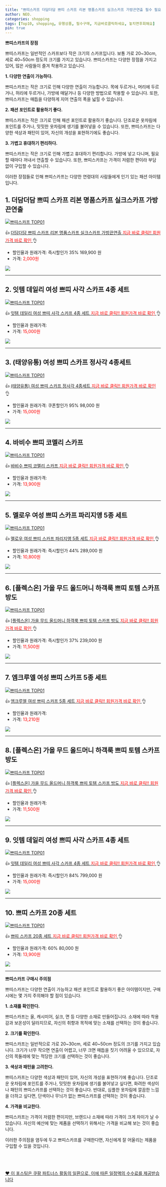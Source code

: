 ```yaml
---
title: "쁘띠스카프 더담더담 쁘띠 스카프 리본 명품스카프 실크스카프 가방끈연출 필수 필요 추천 제품 비교 최저 가격 비교 장점 구매 후기 구매평"
author: NEO.
categories: shopping
tags: [Top10, shopping, 유행상품, 필수구매, 지금바로클릭하세요, 놓치면후회해요]
pin: true
---
```

**쁘띠스카프의 장점**

쁘띠스카프는 일반적인 스카프보다 작은 크기의 스카프입니다. 보통 가로 20~30cm, 세로 40~50cm 정도의 크기를 가지고 있습니다. 쁘띠스카프는 다양한 장점을 가지고 있어, 많은 사람들이 즐겨 착용하고 있습니다.

**1. 다양한 연출이 가능하다.**

쁘띠스카프는 작은 크기로 인해 다양한 연출이 가능합니다. 목에 두르거나, 머리에 두르거나, 허리에 두르거나, 가방에 매달거나 등 다양한 방법으로 착용할 수 있습니다. 또한, 쁘띠스카프는 매듭을 다양하게 지어 연출의 폭을 넓힐 수 있습니다.

**2. 패션 포인트로 활용하기 좋다.**

쁘띠스카프는 작은 크기로 인해 패션 포인트로 활용하기 좋습니다. 단조로운 옷차림에 포인트를 주거나, 밋밋한 옷차림에 생기를 불어넣을 수 있습니다. 또한, 쁘띠스카프는 다양한 색상과 패턴이 있어, 자신의 개성을 표현하기에도 좋습니다.

**3. 가볍고 휴대하기 편리하다.**

쁘띠스카프는 작은 크기로 인해 가볍고 휴대하기 편리합니다. 가방에 넣고 다니며, 필요할 때마다 꺼내서 연출할 수 있습니다. 또한, 쁘띠스카프는 가격이 저렴한 편이라 부담 없이 구입할 수 있습니다.

이러한 장점들로 인해 쁘띠스카프는 다양한 연령대의 사람들에게 인기 있는 패션 아이템입니다.

   

## 1. 더담더담 쁘띠 스카프 리본 명품스카프 실크스카프 가방끈연출

[![쁘띠스카프 TOP01](https://thumbnail10.coupangcdn.com/thumbnails/remote/490x490ex/image/vendor_inventory/d40e/76e3a1f7e5e4bf98ba652062723887c648fa88770524fbcef0bc203fe7d1.png)](https://link.coupang.com/re/AFFSDP?lptag=AF3617701&subid=GithubCoopas&pageKey=7398059916&traceid=V0-153&itemId=19142176567&vendorItemId=86261409996)


👍 [더담더담 쁘띠 스카프 리본 명품스카프 실크스카프 가방끈연출 <font color=red> 지금 바로 클릭!! 회원가격 바로 확인 </font> ](https://link.coupang.com/re/AFFSDP?lptag=AF3617701&subid=GithubCoopas&pageKey=7398059916&traceid=V0-153&itemId=19142176567&vendorItemId=86261409996) 👌 


- 할인율과 원래가격: 즉시할인가 35%  169,900   원
- 가격: <span style='color:red'>2,000원</span>

[![](/discount_price.png)](https://link.coupang.com/re/AFFSDP?lptag=AF3617701&subid=GithubCoopas&pageKey=7398059916&traceid=V0-153&itemId=19142176567&vendorItemId=86261409996)

---


   

## 2. 잇템 데일리 여성 쁘띠 사각 스카프 4종 세트

[![쁘띠스카프 TOP01](https://thumbnail9.coupangcdn.com/thumbnails/remote/490x490ex/image/vendor_inventory/676a/1a92c63c89b5cda69164ff8a84d8efc2abe3d35fa4b60a28476f3cdbe02c.jpg)](https://link.coupang.com/re/AFFSDP?lptag=AF3617701&subid=GithubCoopas&pageKey=7192317158&traceid=V0-153&itemId=18161926731&vendorItemId=85354032858)


👍 [잇템 데일리 여성 쁘띠 사각 스카프 4종 세트 <font color=red> 지금 바로 클릭!! 회원가격 바로 확인 </font> ](https://link.coupang.com/re/AFFSDP?lptag=AF3617701&subid=GithubCoopas&pageKey=7192317158&traceid=V0-153&itemId=18161926731&vendorItemId=85354032858) 👌 


- 할인율과 원래가격: 
- 가격: <span style='color:red'>15,000원</span>

[![](/discount_price.png)](https://link.coupang.com/re/AFFSDP?lptag=AF3617701&subid=GithubCoopas&pageKey=7192317158&traceid=V0-153&itemId=18161926731&vendorItemId=85354032858)

---


   

## 3. (태양유통) 여성 쁘띠 스카프 정사각 4종세트

[![쁘띠스카프 TOP01](https://thumbnail8.coupangcdn.com/thumbnails/remote/490x490ex/image/vendor_inventory/9490/684dbcbf82caafaf173b74fbd3ebe9fe5a3adfd9d470bb9a0e49eb1d793a.jpg)](https://link.coupang.com/re/AFFSDP?lptag=AF3617701&subid=GithubCoopas&pageKey=7187946028&traceid=V0-153&itemId=18142050056&vendorItemId=85355114019)


👍 [(태양유통) 여성 쁘띠 스카프 정사각 4종세트 <font color=red> 지금 바로 클릭!! 회원가격 바로 확인 </font> ](https://link.coupang.com/re/AFFSDP?lptag=AF3617701&subid=GithubCoopas&pageKey=7187946028&traceid=V0-153&itemId=18142050056&vendorItemId=85355114019) 👌 


- 할인율과 원래가격: 쿠폰할인가 95%  98,000   원
- 가격: <span style='color:red'>15,000원</span>

[![](/discount_price.png)](https://link.coupang.com/re/AFFSDP?lptag=AF3617701&subid=GithubCoopas&pageKey=7187946028&traceid=V0-153&itemId=18142050056&vendorItemId=85355114019)

---


   

## 4. 바비수 쁘띠 코멜리 스카프

[![쁘띠스카프 TOP01](https://thumbnail6.coupangcdn.com/thumbnails/remote/490x490ex/image/rs_quotation_api/zeorlbmt/aa2a2614db3c4df583580ff591dfe21a.jpg)](https://link.coupang.com/re/AFFSDP?lptag=AF3617701&subid=GithubCoopas&pageKey=6773957904&traceid=V0-153&itemId=15912285730&vendorItemId=83119786615)


👍 [바비수 쁘띠 코멜리 스카프 <font color=red> 지금 바로 클릭!! 회원가격 바로 확인 </font> ](https://link.coupang.com/re/AFFSDP?lptag=AF3617701&subid=GithubCoopas&pageKey=6773957904&traceid=V0-153&itemId=15912285730&vendorItemId=83119786615) 👌 


- 할인율과 원래가격: 
- 가격: <span style='color:red'>13,900원</span>

[![](/discount_price.png)](https://link.coupang.com/re/AFFSDP?lptag=AF3617701&subid=GithubCoopas&pageKey=6773957904&traceid=V0-153&itemId=15912285730&vendorItemId=83119786615)

---


   

## 5. 멜로우 여성 쁘띠 스카프 파리지앵 5종 세트

[![쁘띠스카프 TOP01](https://thumbnail9.coupangcdn.com/thumbnails/remote/490x490ex/image/vendor_inventory/9c2d/97193be94d9b871c6a74c7468a36aba76c9a8f3d3bb0c19dc30260a78660.jpg)](https://link.coupang.com/re/AFFSDP?lptag=AF3617701&subid=GithubCoopas&pageKey=7583505420&traceid=V0-153&itemId=20023887879&vendorItemId=86907385222)


👍 [멜로우 여성 쁘띠 스카프 파리지앵 5종 세트 <font color=red> 지금 바로 클릭!! 회원가격 바로 확인 </font> ](https://link.coupang.com/re/AFFSDP?lptag=AF3617701&subid=GithubCoopas&pageKey=7583505420&traceid=V0-153&itemId=20023887879&vendorItemId=86907385222) 👌 


- 할인율과 원래가격: 즉시할인가 44%  289,000   원
- 가격: <span style='color:red'>10,800원</span>

[![](/discount_price.png)](https://link.coupang.com/re/AFFSDP?lptag=AF3617701&subid=GithubCoopas&pageKey=7583505420&traceid=V0-153&itemId=20023887879&vendorItemId=86907385222)

---


   

## 6. [플렉스온] 가을 무드 올드머니 하객룩 쁘띠 토템 스카프 방도

[![쁘띠스카프 TOP01](https://thumbnail8.coupangcdn.com/thumbnails/remote/490x490ex/image/vendor_inventory/8375/aa98aa688c8d4d4be7becf9cb187d0021388285cf2c65d3422d5844006dd.jpg)](https://link.coupang.com/re/AFFSDP?lptag=AF3617701&subid=GithubCoopas&pageKey=7641728725&traceid=V0-153&itemId=20307023689&vendorItemId=87392529566)


👍 [[플렉스온] 가을 무드 올드머니 하객룩 쁘띠 토템 스카프 방도 <font color=red> 지금 바로 클릭!! 회원가격 바로 확인 </font> ](https://link.coupang.com/re/AFFSDP?lptag=AF3617701&subid=GithubCoopas&pageKey=7641728725&traceid=V0-153&itemId=20307023689&vendorItemId=87392529566) 👌 


- 할인율과 원래가격: 즉시할인가 37%  239,000   원
- 가격: <span style='color:red'>11,500원</span>

[![](/discount_price.png)](https://link.coupang.com/re/AFFSDP?lptag=AF3617701&subid=GithubCoopas&pageKey=7641728725&traceid=V0-153&itemId=20307023689&vendorItemId=87392529566)

---


   

## 7. 엠크루엘 여성 쁘띠 스카프 5종 세트

[![쁘띠스카프 TOP01](https://thumbnail8.coupangcdn.com/thumbnails/remote/490x490ex/image/vendor_inventory/be86/ed1b548b93b5fdd5a83dd67f712d9448979a2abd6be49edb787a8a5165b1.jpg)](https://link.coupang.com/re/AFFSDP?lptag=AF3617701&subid=GithubCoopas&pageKey=7673462668&traceid=V0-153&itemId=20476342253&vendorItemId=85159764267)


👍 [엠크루엘 여성 쁘띠 스카프 5종 세트 <font color=red> 지금 바로 클릭!! 회원가격 바로 확인 </font> ](https://link.coupang.com/re/AFFSDP?lptag=AF3617701&subid=GithubCoopas&pageKey=7673462668&traceid=V0-153&itemId=20476342253&vendorItemId=85159764267) 👌 


- 할인율과 원래가격: 
- 가격: <span style='color:red'>13,210원</span>

[![](/discount_price.png)](https://link.coupang.com/re/AFFSDP?lptag=AF3617701&subid=GithubCoopas&pageKey=7673462668&traceid=V0-153&itemId=20476342253&vendorItemId=85159764267)

---


   

## 8. [플렉스온] 가을 무드 올드머니 하객룩 쁘띠 토템 스카프 방도

[![쁘띠스카프 TOP01](https://thumbnail8.coupangcdn.com/thumbnails/remote/490x490ex/image/vendor_inventory/8375/aa98aa688c8d4d4be7becf9cb187d0021388285cf2c65d3422d5844006dd.jpg)](https://link.coupang.com/re/AFFSDP?lptag=AF3617701&subid=GithubCoopas&pageKey=7641728725&traceid=V0-153&itemId=20307023689&vendorItemId=87392529566)


👍 [[플렉스온] 가을 무드 올드머니 하객룩 쁘띠 토템 스카프 방도 <font color=red> 지금 바로 클릭!! 회원가격 바로 확인 </font> ](https://link.coupang.com/re/AFFSDP?lptag=AF3617701&subid=GithubCoopas&pageKey=7641728725&traceid=V0-153&itemId=20307023689&vendorItemId=87392529566) 👌 


- 할인율과 원래가격: 
- 가격: <span style='color:red'>11,500원</span>

[![](/discount_price.png)](https://link.coupang.com/re/AFFSDP?lptag=AF3617701&subid=GithubCoopas&pageKey=7641728725&traceid=V0-153&itemId=20307023689&vendorItemId=87392529566)

---


   

## 9. 잇템 데일리 여성 쁘띠 사각 스카프 4종 세트

[![쁘띠스카프 TOP01](https://thumbnail7.coupangcdn.com/thumbnails/remote/490x490ex/image/vendor_inventory/6f76/4b558041749ec5136966be914b73b7a283ddd1b4a435f16604f5309dd203.jpg)](https://link.coupang.com/re/AFFSDP?lptag=AF3617701&subid=GithubCoopas&pageKey=7192317158&traceid=V0-153&itemId=18161926734&vendorItemId=85354032846)


👍 [잇템 데일리 여성 쁘띠 사각 스카프 4종 세트 <font color=red> 지금 바로 클릭!! 회원가격 바로 확인 </font> ](https://link.coupang.com/re/AFFSDP?lptag=AF3617701&subid=GithubCoopas&pageKey=7192317158&traceid=V0-153&itemId=18161926734&vendorItemId=85354032846) 👌 


- 할인율과 원래가격: 즉시할인가 84%  799,000   원
- 가격: <span style='color:red'>15,000원</span>

[![](/discount_price.png)](https://link.coupang.com/re/AFFSDP?lptag=AF3617701&subid=GithubCoopas&pageKey=7192317158&traceid=V0-153&itemId=18161926734&vendorItemId=85354032846)

---


   

## 10. 쁘띠 스카프 20종 세트

[![쁘띠스카프 TOP01](https://thumbnail10.coupangcdn.com/thumbnails/remote/490x490ex/image/vendor_inventory/3169/36d23cbb26f8986da1915b762ce2a7b1cd1cba1d7b48b6dbdf495de43b97.jpg)](https://link.coupang.com/re/AFFSDP?lptag=AF3617701&subid=GithubCoopas&pageKey=7006763052&traceid=V0-153&itemId=17203706750&vendorItemId=84375673148)


👍 [쁘띠 스카프 20종 세트 <font color=red> 지금 바로 클릭!! 회원가격 바로 확인 </font> ](https://link.coupang.com/re/AFFSDP?lptag=AF3617701&subid=GithubCoopas&pageKey=7006763052&traceid=V0-153&itemId=17203706750&vendorItemId=84375673148) 👌 


- 할인율과 원래가격: 60%  80,000   원
- 가격: <span style='color:red'>13,900원</span>

[![](/discount_price.png)](https://link.coupang.com/re/AFFSDP?lptag=AF3617701&subid=GithubCoopas&pageKey=7006763052&traceid=V0-153&itemId=17203706750&vendorItemId=84375673148)

---
**쁘띠스카프 구매시 주의점**

쁘띠스카프는 다양한 연출이 가능하고 패션 포인트로 활용하기 좋은 아이템이지만, 구매 시에는 몇 가지 주의해야 할 점이 있습니다.

**1. 소재를 확인한다.**

쁘띠스카프는 울, 캐시미어, 실크, 면 등 다양한 소재로 만들어집니다. 소재에 따라 착용감과 보온성이 달라지므로, 자신의 취향과 목적에 맞는 소재를 선택하는 것이 좋습니다.

**2. 크기를 확인한다.**

쁘띠스카프는 일반적으로 가로 20~30cm, 세로 40~50cm 정도의 크기를 가지고 있습니다. 크기가 너무 작으면 연출이 어렵고, 너무 크면 매듭을 짓기 어려울 수 있으므로, 자신의 목둘레에 맞는 적당한 크기를 선택하는 것이 좋습니다.

**3. 색상과 패턴을 고려한다.**

쁘띠스카프는 다양한 색상과 패턴이 있어, 자신의 개성을 표현하기에 좋습니다. 단조로운 옷차림에 포인트를 주거나, 밋밋한 옷차림에 생기를 불어넣고 싶다면, 화려한 색상이나 패턴의 쁘띠스카프를 선택하는 것이 좋습니다. 반대로, 심플한 옷차림에 깔끔한 느낌을 더하고 싶다면, 단색이나 무늬가 없는 쁘띠스카프를 선택하는 것이 좋습니다.

**4. 가격을 비교한다.**

쁘띠스카프는 가격이 저렴한 편이지만, 브랜드나 소재에 따라 가격이 크게 차이가 날 수 있습니다. 자신의 예산에 맞는 제품을 선택하기 위해서는 가격을 비교해 보는 것이 좋습니다.

이러한 주의점을 염두에 두고 쁘띠스카프를 구매한다면, 자신에게 잘 어울리는 제품을 구입할 수 있을 것입니다.<br><br><br><br><br> [ ❤  이 포스팅은 쿠팡 파트너스 활동의 일환으로, 이에 따른 일정액의 수수료를 제공받습니다](https://link.coupang.com/a/bcEFyh)